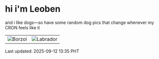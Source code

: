 # hi i'm Leoben

and i like dogs—so have some random dog pics that change whenever my CRON feels like it

|  |  |
|--------|----------|
| ![Borzoi](https://random-dog-vercel.vercel.app/api/random-borzoi?v=1757655341) | ![Labrador](https://random-dog-vercel.vercel.app/api/random-labrador?v=1757655341) |

Last updated: 2025-09-12 13:35 PHT
